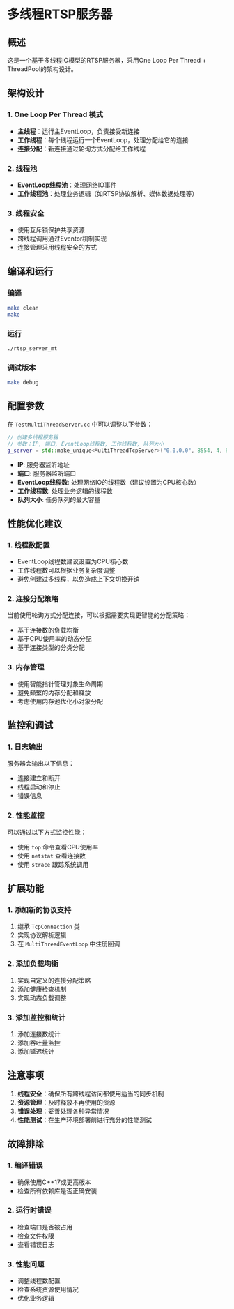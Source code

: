 # 多线程RTSP服务器

## 概述

这是一个基于多线程IO模型的RTSP服务器，采用One Loop Per Thread + ThreadPool的架构设计。

## 架构设计

### 1. One Loop Per Thread 模式
- **主线程**：运行主EventLoop，负责接受新连接
- **工作线程**：每个线程运行一个EventLoop，处理分配给它的连接
- **连接分配**：新连接通过轮询方式分配给工作线程

### 2. 线程池
- **EventLoop线程池**：处理网络IO事件
- **工作线程池**：处理业务逻辑（如RTSP协议解析、媒体数据处理等）

### 3. 线程安全
- 使用互斥锁保护共享资源
- 跨线程调用通过Eventor机制实现
- 连接管理采用线程安全的方式

## 编译和运行

### 编译
```bash
make clean
make
```

### 运行
```bash
./rtsp_server_mt
```

### 调试版本
```bash
make debug
```

## 配置参数

在 `TestMultiThreadServer.cc` 中可以调整以下参数：

```cpp
// 创建多线程服务器
// 参数：IP, 端口, EventLoop线程数, 工作线程数, 队列大小
g_server = std::make_unique<MultiThreadTcpServer>("0.0.0.0", 8554, 4, 8, 1000);
```

- **IP**: 服务器监听地址
- **端口**: 服务器监听端口
- **EventLoop线程数**: 处理网络IO的线程数（建议设置为CPU核心数）
- **工作线程数**: 处理业务逻辑的线程数
- **队列大小**: 任务队列的最大容量

## 性能优化建议

### 1. 线程数配置
- EventLoop线程数建议设置为CPU核心数
- 工作线程数可以根据业务复杂度调整
- 避免创建过多线程，以免造成上下文切换开销

### 2. 连接分配策略
当前使用轮询方式分配连接，可以根据需要实现更智能的分配策略：
- 基于连接数的负载均衡
- 基于CPU使用率的动态分配
- 基于连接类型的分类分配

### 3. 内存管理
- 使用智能指针管理对象生命周期
- 避免频繁的内存分配和释放
- 考虑使用内存池优化小对象分配

## 监控和调试

### 1. 日志输出
服务器会输出以下信息：
- 连接建立和断开
- 线程启动和停止
- 错误信息

### 2. 性能监控
可以通过以下方式监控性能：
- 使用 `top` 命令查看CPU使用率
- 使用 `netstat` 查看连接数
- 使用 `strace` 跟踪系统调用

## 扩展功能

### 1. 添加新的协议支持
1. 继承 `TcpConnection` 类
2. 实现协议解析逻辑
3. 在 `MultiThreadEventLoop` 中注册回调

### 2. 添加负载均衡
1. 实现自定义的连接分配策略
2. 添加健康检查机制
3. 实现动态负载调整

### 3. 添加监控和统计
1. 添加连接数统计
2. 添加吞吐量监控
3. 添加延迟统计

## 注意事项

1. **线程安全**：确保所有跨线程访问都使用适当的同步机制
2. **资源管理**：及时释放不再使用的资源
3. **错误处理**：妥善处理各种异常情况
4. **性能测试**：在生产环境部署前进行充分的性能测试

## 故障排除

### 1. 编译错误
- 确保使用C++17或更高版本
- 检查所有依赖库是否正确安装

### 2. 运行时错误
- 检查端口是否被占用
- 检查文件权限
- 查看错误日志

### 3. 性能问题
- 调整线程数配置
- 检查系统资源使用情况
- 优化业务逻辑 